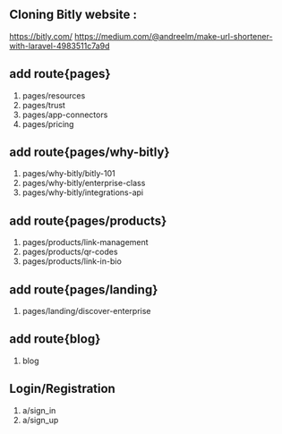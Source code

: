 ## Cloning Bitly website : 
https://bitly.com/
https://medium.com/@andreelm/make-url-shortener-with-laravel-4983511c7a9d
## add route{pages}
1. pages/resources
2. pages/trust
3. pages/app-connectors
4. pages/pricing
## add route{pages/why-bitly}
1. pages/why-bitly/bitly-101
2. pages/why-bitly/enterprise-class
3. pages/why-bitly/integrations-api

## add route{pages/products}
1. pages/products/link-management
2. pages/products/qr-codes
3. pages/products/link-in-bio
## add route{pages/landing}
1. pages/landing/discover-enterprise
## add route{blog}
1. blog
## Login/Registration
1. a/sign_in
2. a/sign_up